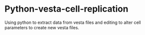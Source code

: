 # Python-vesta-cell-replication
Using python to extract data from vesta files and editing to alter cell parameters to create new vesta files.
